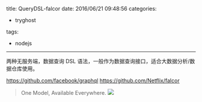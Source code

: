 title: QueryDSL-falcor
date: 2016/06/21 09:48:56
categories:
 - tryghost

tags:
 - nodejs 



---

两种无服务端，数据查询 DSL 语法，一般作为数据查询接口，适合大数据分析/数据仓库使用。

https://github.com/facebook/graphql
https://github.com/Netflix/falcor

>One Model, Available Everywhere.
![](http://img.sandseasoft.com/image/4/26/af8a65e4305096d5af100290ceecd.png)




